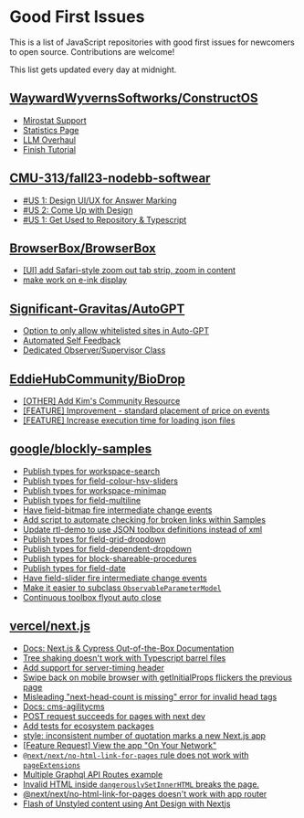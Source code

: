 # Good First Issues

This is a list of JavaScript repositories with good first issues for newcomers to open source. Contributions are welcome!

This list gets updated every day at midnight.

## [WaywardWyvernsSoftworks/ConstructOS](https://github.com/WaywardWyvernsSoftworks/ConstructOS)

- [Mirostat Support](https://github.com/WaywardWyvernsSoftworks/ConstructOS/issues/30)
- [Statistics Page ](https://github.com/WaywardWyvernsSoftworks/ConstructOS/issues/29)
- [LLM Overhaul](https://github.com/WaywardWyvernsSoftworks/ConstructOS/issues/27)
- [Finish Tutorial](https://github.com/WaywardWyvernsSoftworks/ConstructOS/issues/26)

## [CMU-313/fall23-nodebb-softwear](https://github.com/CMU-313/fall23-nodebb-softwear)

- [#US 1: Design UI/UX for Answer Marking](https://github.com/CMU-313/fall23-nodebb-softwear/issues/4)
- [#US 2: Come Up with Design](https://github.com/CMU-313/fall23-nodebb-softwear/issues/6)
- [#US 1: Get Used to Repository & Typescript](https://github.com/CMU-313/fall23-nodebb-softwear/issues/3)

## [BrowserBox/BrowserBox](https://github.com/BrowserBox/BrowserBox)

- [[UI] add Safari-style zoom out tab strip, zoom in content](https://github.com/BrowserBox/BrowserBox/issues/290)
- [make work on e-ink display](https://github.com/BrowserBox/BrowserBox/issues/287)

## [Significant-Gravitas/AutoGPT](https://github.com/Significant-Gravitas/AutoGPT)

- [Option to only allow whitelisted sites in Auto-GPT](https://github.com/Significant-Gravitas/AutoGPT/issues/5289)
- [Automated Self Feedback](https://github.com/Significant-Gravitas/AutoGPT/issues/4220)
- [Dedicated Observer/Supervisor Class](https://github.com/Significant-Gravitas/AutoGPT/issues/4242)

## [EddieHubCommunity/BioDrop](https://github.com/EddieHubCommunity/BioDrop)

- [[OTHER] Add Kim's Community Resource](https://github.com/EddieHubCommunity/BioDrop/issues/9037)
- [[FEATURE] Improvement - standard placement of price on events](https://github.com/EddieHubCommunity/BioDrop/issues/9149)
- [[FEATURE] Increase execution time for loading json files](https://github.com/EddieHubCommunity/BioDrop/issues/9135)

## [google/blockly-samples](https://github.com/google/blockly-samples)

- [Publish types for workspace-search](https://github.com/google/blockly-samples/issues/1910)
- [Publish types for field-colour-hsv-sliders](https://github.com/google/blockly-samples/issues/1901)
- [Publish types for workspace-minimap](https://github.com/google/blockly-samples/issues/1909)
- [Publish types for field-multiline](https://github.com/google/blockly-samples/issues/1905)
- [Have field-bitmap fire intermediate change events](https://github.com/google/blockly-samples/issues/1912)
- [Add script to automate checking for broken links within Samples](https://github.com/google/blockly-samples/issues/697)
- [Update rtl-demo to use JSON toolbox definitions instead of xml](https://github.com/google/blockly-samples/issues/1263)
- [Publish types for field-grid-dropdown](https://github.com/google/blockly-samples/issues/1904)
- [Publish types for field-dependent-dropdown](https://github.com/google/blockly-samples/issues/1903)
- [Publish types for block-shareable-procedures](https://github.com/google/blockly-samples/issues/1897)
- [Publish types for field-date](https://github.com/google/blockly-samples/issues/1902)
- [Have field-slider fire intermediate change events](https://github.com/google/blockly-samples/issues/1914)
- [Make it easier to subclass `ObservableParameterModel`](https://github.com/google/blockly-samples/issues/1861)
- [Continuous toolbox flyout auto close](https://github.com/google/blockly-samples/issues/1922)

## [vercel/next.js](https://github.com/vercel/next.js)

- [Docs: Next.js & Cypress Out-of-the-Box Documentation ](https://github.com/vercel/next.js/issues/55281)
- [Tree shaking doesn't work with Typescript barrel files](https://github.com/vercel/next.js/issues/12557)
- [Add support for server-timing header](https://github.com/vercel/next.js/issues/12382)
- [Swipe back on mobile browser with getInitialProps flickers the previous page](https://github.com/vercel/next.js/issues/10465)
- [Misleading "next-head-count is missing" error for invalid head tags](https://github.com/vercel/next.js/issues/20924)
- [Docs: cms-agilitycms](https://github.com/vercel/next.js/issues/52867)
- [POST request succeeds for pages with next dev](https://github.com/vercel/next.js/issues/38863)
- [Add tests for ecosystem packages](https://github.com/vercel/next.js/issues/31690)
- [style: inconsistent number of quotation marks a new Next.js app](https://github.com/vercel/next.js/issues/54402)
- [[Feature Request] View the app "On Your Network"](https://github.com/vercel/next.js/issues/11367)
- [`@next/next/no-html-link-for-pages` rule does not work with `pageExtensions`](https://github.com/vercel/next.js/issues/53473)
- [Multiple Graphql API Routes example](https://github.com/vercel/next.js/issues/16320)
- [Invalid HTML inside `dangerouslySetInnerHTML` breaks the page.](https://github.com/vercel/next.js/issues/14797)
- [@next/next/no-html-link-for-pages doesn't work with app router](https://github.com/vercel/next.js/issues/51742)
- [Flash of Unstyled content using Ant Design with Nextjs](https://github.com/vercel/next.js/issues/48483)

